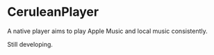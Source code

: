 #  CeruleanPlayer

A native player aims to play Apple Music and local music consistently.

Still developing.
